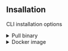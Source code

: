 
## Insallation
CLI installation options

<details>
  <summary> Pull binary </summary>

Get the gensbom tool
```bash
curl -sSfL https://get.scribesecurity.com/install.sh  | sh -s -- -t gensbom
```

</details>

<details>
  <summary> Docker image </summary>

You can pull the cli release binary wrapped in its relevant docker image (tag should equal the version).

```bash
docker pull scribesecuriy.jfrog.io/scribe-docker-public-local/gensbom:latest
```

</details>
